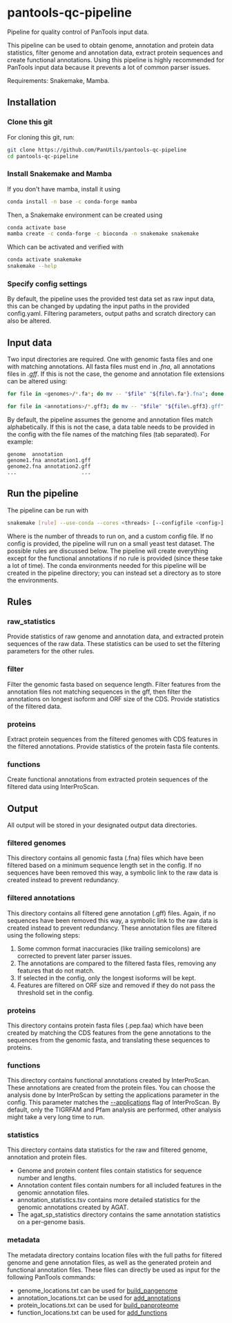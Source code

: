 # pantools-qc-pipeline
Pipeline for quality control of PanTools input data.

This pipeline can be used to obtain genome, annotation and protein data statistics,
filter genome and annotation data, extract protein sequences and create functional annotations.
Using this pipeline is highly recommended for PanTools input data because it prevents a lot
of common parser issues.

Requirements: Snakemake, Mamba.

## Installation
### Clone this git
For cloning this git, run:
```bash
git clone https://github.com/PanUtils/pantools-qc-pipeline
cd pantools-qc-pipeline
```

### Install Snakemake and Mamba
If you don't have mamba, install it using
```bash
conda install -n base -c conda-forge mamba
```

Then, a Snakemake environment can be created using
```bash
conda activate base
mamba create -c conda-forge -c bioconda -n snakemake snakemake
```

Which can be activated and verified with
```bash
conda activate snakemake
snakemake --help
```

### Specify config settings
By default, the pipeline uses the provided test data set as raw input data, 
this can be changed by updating the input paths in the provided config.yaml.
Filtering parameters, output paths and scratch directory can also be altered.

## Input data
Two input directories are required. One with genomic fasta files and one with matching annotations.
All fasta files must end in *.fna*, all annotations files in *.gff*. 
If this is not the case, the genome and annotation file extensions can be altered using:

```bash
for file in <genomes>/*.fa*; do mv -- "$file" "${file%.fa*}.fna"; done
```

```bash
for file in <annotations>/*.gff3; do mv -- "$file" "${file%.gff3}.gff"; done
```

By default, the pipeline assumes the genome and annotation files match alphabetically. 
If this is not the case, a data table needs to be provided in the config
with the file names of the matching files (tab separated). For example:
```tsv
genome  annotation
genome1.fna annotation1.gff
genome2.fna annotation2.gff
...                     ...
```

## Run the pipeline
The pipeline can be run with

```bash
snakemake [rule] --use-conda --cores <threads> [--configfile <config>] [--conda-prefix <prefix>]
```

Where <threads> is the number of threads to run on, and <config> a custom config file.
If no config is provided, the pipeline will run on a small yeast test dataset.
The possible rules are discussed below. The pipeline will create everything except for the 
functional annotations if no rule is provided (since these take a lot of time).
The conda environments needed for this pipeline will be created in the pipeline directory;
you can instead set a directory as <prefix> to store the environments.

## Rules
### raw_statistics
Provide statistics of raw genome and annotation data, and extracted protein sequences of the raw data.
These statistics can be used to set the filtering parameters for the other rules.

### filter
Filter the genomic fasta based on sequence length. Filter features from the annotation files not matching 
sequences in the gff, then filter the annotations on longest isoform and ORF size of the CDS. 
Provide statistics of the filtered data.

### proteins
Extract protein sequences from the filtered genomes with CDS features in the filtered annotations.
Provide statistics of the protein fasta file contents.

### functions
Create functional annotations from extracted protein sequences of the filtered data using InterProScan.

## Output
All output will be stored in your designated output data directories.

### filtered genomes
This directory contains all genomic fasta (.fna) files which have been filtered based on a minimum sequence length
set in the config.
If no sequences have been removed this way, a symbolic link to the raw data is created instead to prevent redundancy.

### filtered annotations
This directory contains all filtered gene annotation (.gff) files. Again, if no sequences have been removed this way, 
a symbolic link to the raw data is created instead to prevent redundancy.
These annotation files are filtered using the following steps:
1. Some common format inaccuracies (like trailing semicolons) are corrected to prevent later parser issues.
2. The annotations are compared to the filtered fasta files, removing any features that do not match.
3. If selected in the config, only the longest isoforms will be kept.
4. Features are filtered on ORF size and removed if they do not pass the threshold set in the config.

### proteins
This directory contains protein fasta files (.pep.faa) which have been created by matching the CDS features from the 
gene annotations to the sequences from the genomic fasta, and translating these sequences to proteins.

### functions
This directory contains functional annotations created by InterProScan. These annotations are created from the protein 
files. You can choose the analysis done by InterProScan by setting the applications parameter in the config.
This parameter matches the [--applications](
https://interproscan-docs.readthedocs.io/en/latest/HowToRun.html#appl-applications-application-name-optional) 
flag of InterProScan. By default, only the TIGRFAM and Pfam analysis are performed, other analysis might take a very 
long time to run.

### statistics
This directory contains data statistics for the raw and filtered genome, annotation and protein files.
- Genome and protein content files contain statistics for sequence number and lengths.
- Annotation content files contain numbers for all included features in the genomic annotation files.
- annotation_statistics.tsv contains more detailed statistics for the genomic annotations created by AGAT.
- The agat_sp_statistics directory contains the same annotation statistics on a per-genome basis.

### metadata
The metadata directory contains location files with the full paths for filtered genome and gene annotation files, 
as well as the generated protein and functional annotation files. These files can directly be used as input for the 
following PanTools commands:
- genome_locations.txt can be used for [build_pangenome](
  https://pantools.readthedocs.io/en/stable/construction/build.html#build-pangenome)
- annotation_locations.txt can be used for [add_annotations](
  https://pantools.readthedocs.io/en/stable/construction/annotate.html#add-annotations)
- protein_locations.txt can be used for [build_panproteome](
  https://pantools.readthedocs.io/en/stable/construction/build.html#build-panproteome)
- function_locations.txt can be used for [add_functions](
  https://pantools.readthedocs.io/en/stable/construction/annotate.html#add-functions)